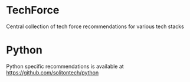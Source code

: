 # TechForce
Central collection of tech force recommendations for various tech stacks

# Python
Python specific recommendations is available at https://github.com/solitontech/python
